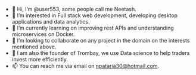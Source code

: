 - 👋 Hi, I’m @user553, some people call me Neetash.
- 👀 I’m interested in Full stack web development, developing desktop applications and data analytics.
- 🌱 I’m currently learning on improving rest APIs and understanding microservices on Docker.
- 💞️ I’m looking to collaborate on any project in the domain on the interests mentioned above.
- 🏢 I am also the founder of Trombay, we use Data science to help traders invest more efficiently.
- 📫 You can reach me via email on npataria30@hotmail.com.

<!---
user553/user553 is a ✨ special ✨ repository because its `README.md` (this file) appears on your GitHub profile.
You can click the Preview link to take a look at your changes.
--->
